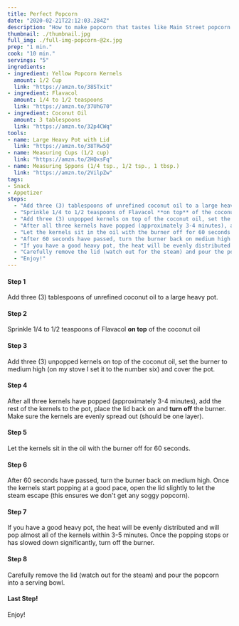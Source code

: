 ```yaml
---
title: Perfect Popcorn
date: "2020-02-21T22:12:03.284Z"
description: "How to make popcorn that tastes like Main Street popcorn from Disneyland or the best movie theater popcorn you've ever had."
thumbnail: ./thumbnail.jpg
full_img: ./full-img-popcorn-@2x.jpg
prep: "1 min."
cook: "10 min."
servings: "5"
ingredients:
- ingredient: Yellow Popcorn Kernels
  amount: 1/2 Cup
  link: "https://amzn.to/38STxit"
- ingredient: Flavacol
  amount: 1/4 to 1/2 teaspoons
  link: "https://amzn.to/37UhG70"
- ingredient: Coconut Oil
  amount: 3 tablespoons
  link: "https://amzn.to/32p4CWq"
tools:
- name: Large Heavy Pot with Lid
  link: "https://amzn.to/38TRw5Q"
- name: Measuring Cups (1/2 cup)
  link: "https://amzn.to/2HQxsFq"
- name: Measuring Sppons (1/4 tsp., 1/2 tsp., 1 tbsp.)
  link: "https://amzn.to/2VilpZw"
tags:
- Snack
- Appetizer
steps:
  - "Add three (3) tablespoons of unrefined coconut oil to a large heavy pot."
  - "Sprinkle 1/4 to 1/2 teaspoons of Flavacol **on top** of the coconut oil"
  - "Add three (3) unpopped kernels on top of the coconut oil, set the burner to medium high (on my stove I set it to the number six) and cover the pot."
  - "After all three kernels have popped (approximately 3-4 minutes), add the rest of the kernels to the pot, place the lid back on and **turn off** the burner. Make sure the kernels are evenly spread out (should be one layer)."
  - "Let the kernels sit in the oil with the burner off for 60 seconds."
  - "After 60 seconds have passed, turn the burner back on medium high. Once the kernels start popping at a good pace, open the lid slightly to let the steam escape (this ensures we don't get any soggy popcorn)."
  - "If you have a good heavy pot, the heat will be evenly distributed and will pop almost all of the kernels within 3-5 minutes. Once the popping stops or has slowed down significantly, turn off the burner."
  - "Carefully remove the lid (watch out for the steam) and pour the popcorn into a serving bowl."
  - "Enjoy!"
---
```


#### Step 1

Add three (3) tablespoons of unrefined coconut oil to a large heavy pot.

#### Step 2

Sprinkle 1/4 to 1/2 teaspoons of Flavacol **on top** of the coconut oil

#### Step 3

Add three (3) unpopped kernels on top of the coconut oil, set the burner to medium high (on my stove I set it to the number six) and cover the pot.

#### Step 4

After all three kernels have popped (approximately 3-4 minutes), add the rest of the kernels to the pot, place the lid back on and **turn off** the burner. Make sure the kernels are evenly spread out (should be one layer).

#### Step 5

Let the kernels sit in the oil with the burner off for 60 seconds.

#### Step 6

After 60 seconds have passed, turn the burner back on medium high. Once the kernels start popping at a good pace, open the lid slightly to let the steam escape (this ensures we don't get any soggy popcorn).

#### Step 7

If you have a good heavy pot, the heat will be evenly distributed and will pop almost all of the kernels within 3-5 minutes. Once the popping stops or has slowed down significantly, turn off the burner.

#### Step 8

Carefully remove the lid (watch out for the steam) and pour the popcorn into a serving bowl.

#### Last Step!

Enjoy!
